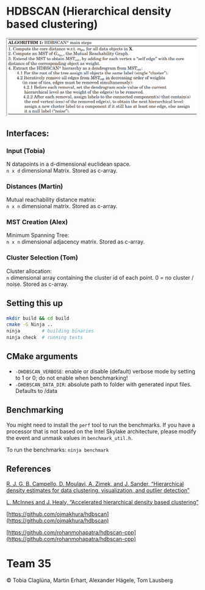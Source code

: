 # HDBSCAN (Hierarchical density based clustering)

![main algo](doc/main-algo.png "Main algo outline")

## Interfaces:

### Input (Tobia)
N datapoints in a d-dimensional euclidean space. \
`n x d` dimensional Matrix. Stored as c-array.

### Distances (Martin)
Mutual reachability distance matrix: \
`n x n` dimensional matrix. Stored as c-array.

### MST Creation (Alex)
Minimum Spanning Tree: \
`n x n` dimensional adjacency matrix. Stored as c-array.

### Cluster Selection (Tom)
Cluster allocation: \
`n` dimensional array containing the cluster id of each point. 0 = no cluster / noise. Stored as c-array.

## Setting this up

```bash
mkdir build && cd build
cmake -G Ninja ..
ninja        # building binaries
ninja check  # running tests
```

## CMake arguments

* `-DHDBSCAN_VERBOSE`: enable or disable (default) verbose mode by setting to 1 or 0; do not enable when benchmarking!
* `-DHDBSCAN_DATA_DIR`: absolute path to folder with generated input files. Defaults to <project-dir>/data

## Benchmarking

You might need to install the `perf` tool to run the benchmarks.
If you have a processor that is not based on the Intel Skylake architecture, please modify the event and unmask values in `benchmark_util.h`.

To run the benchmarks: `ninja benchmark`

## References

[R. J. G. B. Campello, D. Moulavi, A. Zimek, and J. Sander, “Hierarchical density estimates for data clustering, visualization, and outlier detection”](https://dl.acm.org/doi/pdf/10.1145/2733381)

[L. McInnes and J. Healy, “Accelerated hierarchical density based clustering”](https://arxiv.org/pdf/1705.07321.pdf)

[https://github.com/ojmakhura/hdbscan](https://github.com/ojmakhura/hdbscan)

[https://github.com/rohanmohapatra/hdbscan-cpp](https://github.com/rohanmohapatra/hdbscan-cpp)


# Team 35
© Tobia Claglüna, Martin Erhart, Alexander Hägele, Tom Lausberg